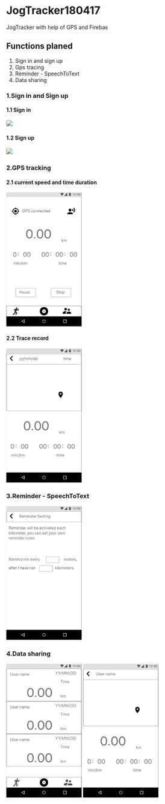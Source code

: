 # JogTracker180417
JogTracker with help of GPS and Firebas

## Functions planed
 1. Sign in and sign up
 2. Gps tracing
 3. Reminder - SpeechToText
 4. Data sharing
 
### 1.Sign in and Sign up
#### 1.1 Sign in
<image src = "file.md/signIn.PNG" width = 200>
  
#### 1.2 Sign up
<image src = "file.md/signUp.PNG" width = 200>
  
### 2.GPS tracking

#### 2.1 current speed and time duration
<img src = "file.md/joggingPage.PNG" width = 200>

#### 2.2 Trace record
<img src = "file.md/own%20Detail.PNG" width = 200>

### 3.Reminder - SpeechToText
<img src = "file.md/reminder.PNG" width = 200>

### 4.Data sharing
<img src = "file.md/public.PNG" width = 200>
<img src = "file.md/publicDetai.PNG" width =200>
